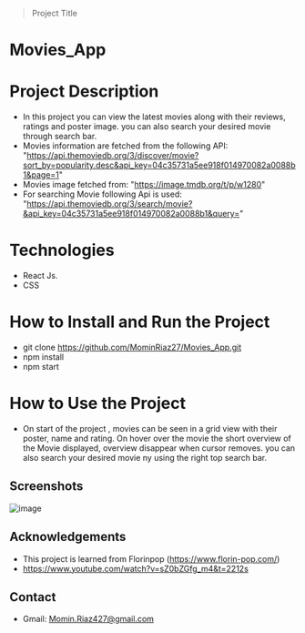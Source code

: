 > Project Title
# Movies_App
# Project Description
- In this project you can view the latest movies along with their reviews, ratings and poster image. you can also search your desired movie through search bar.
- Movies information are fetched from the following API:
"https://api.themoviedb.org/3/discover/movie?sort_by=popularity.desc&api_key=04c35731a5ee918f014970082a0088b1&page=1"
- Movies image fetched from:
"https://image.tmdb.org/t/p/w1280"
- For searching Movie following Api is used:
"https://api.themoviedb.org/3/search/movie?&api_key=04c35731a5ee918f014970082a0088b1&query="

# Technologies
- React Js.
- CSS
# How to Install and Run the Project
- git clone https://github.com/MominRiaz27/Movies_App.git
- npm install
- npm start

# How to Use the Project
- On start of the project , movies can be seen in a grid view with their poster, name and rating. On hover over the movie the short overview of the Movie displayed, overview disappear when cursor removes. you can also search your desired movie ny using the right top search bar.  
## Screenshots
![image](https://user-images.githubusercontent.com/93713996/182186416-81a113a6-b48d-4af5-9e6e-3a38fdd5a615.png)
## Acknowledgements
- This project is learned from Florinpop (https://www.florin-pop.com/)
- https://www.youtube.com/watch?v=sZ0bZGfg_m4&t=2212s
## Contact
- Gmail: Momin.Riaz427@gmail.com


